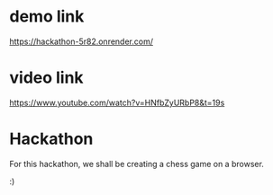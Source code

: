 # demo link
https://hackathon-5r82.onrender.com/

# video link
https://www.youtube.com/watch?v=HNfbZyURbP8&t=19s

# Hackathon
For this hackathon, we shall be creating a chess game on a browser. 

:)
